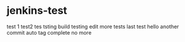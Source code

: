 # jenkins-test
test 1
test2
tes
tsting
build testing
edit
more tests
last test
hello
another commit
auto tag complete
no more 
